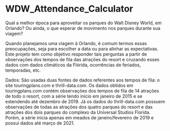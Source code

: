 # WDW_Attendance_Calculator

Qual a melhor época para aproveitar os parques do Walt Disney World, em Orlando?
Ou ainda, o que esperar de movimento nos parques durante sua viagem?

Quando planejamos uma viagem à Orlando, é comum termos essas preocupações, seja para escolher a data ou para alinhar as expectativas. 
Este projeto tem como objetivo responder tais perguntas a partir de observações dos tempos de fila das atrações do resort e cruzando esses dados com dados climáticos da Flórida, ocorrências de feriados, temporadas, etc.

Dados:
São usadas duas fontes de dados referentes aos tempos de fila: o site touringplans.com e thrill-data.com.
Os dados obtidos em touringplans.com contém observações dos tempos de fila de 14 atrações de todo o resort, com a série tendo início em janeiro de 2015 e se estendendo até dezembro de 2019.
Já os dados do thrill-data.com possuem observações de todas as atrações dos quatro parques do resort e das atrações dos dois parques do complexo da Universal Studios Florida. Porém, a série inicia apenas em meados de janeiro/fevereiro de 2019 e possui dados até março de 2021.
